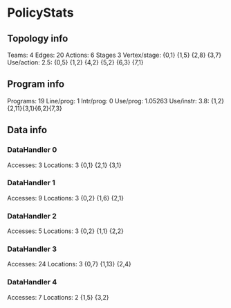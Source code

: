 # PolicyStats
## Topology info
Teams:		4
Edges:		20
Actions:	6
Stages		3
Vertex/stage:	{0,1} {1,5} {2,8} {3,7} 
Use/action:	2.5: {0,5} {1,2} {4,2} {5,2} {6,3} {7,1} 

## Program info
Programs:	19
Line/prog:	1
Intr/prog:	0
Use/prog:	1.05263
Use/instr:	3.8: {1,2}{2,11}{3,1}{6,2}{7,3}

## Data info

### DataHandler 0
Accesses:	3
Locations:	3
{0,1} {2,1} {3,1} 

### DataHandler 1
Accesses:	9
Locations:	3
{0,2} {1,6} {2,1} 

### DataHandler 2
Accesses:	5
Locations:	3
{0,2} {1,1} {2,2} 

### DataHandler 3
Accesses:	24
Locations:	3
{0,7} {1,13} {2,4} 

### DataHandler 4
Accesses:	7
Locations:	2
{1,5} {3,2} 
